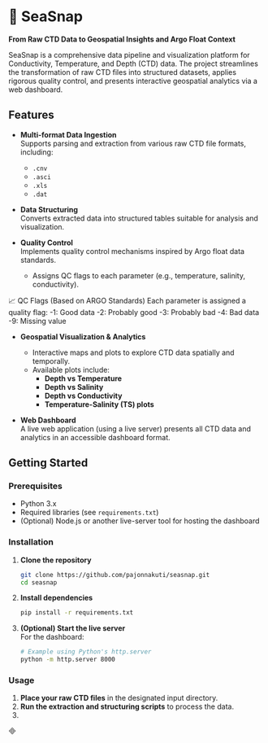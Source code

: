 # 🌊 SeaSnap

**From Raw CTD Data to Geospatial Insights and Argo Float Context**

SeaSnap is a comprehensive data pipeline and visualization platform for Conductivity, Temperature, and Depth (CTD) data. The project streamlines the transformation of raw CTD files into structured datasets, applies rigorous quality control, and presents interactive geospatial analytics via a web dashboard.

## Features

- **Multi-format Data Ingestion**  
  Supports parsing and extraction from various raw CTD file formats, including:
  - `.cnv`
  - `.asci`
  - `.xls`
  - `.dat`

- **Data Structuring**  
  Converts extracted data into structured tables suitable for analysis and visualization.

- **Quality Control**  
  Implements quality control mechanisms inspired by Argo float data standards.  
  - Assigns QC flags to each parameter (e.g., temperature, salinity, conductivity).

📈 QC Flags (Based on ARGO Standards)
    Each parameter is assigned a quality flag:
      -1: Good data
      -2: Probably good
      -3: Probably bad
      -4: Bad data
      -9: Missing value
      
- **Geospatial Visualization & Analytics**  
  - Interactive maps and plots to explore CTD data spatially and temporally.
  - Available plots include:
    - **Depth vs Temperature**
    - **Depth vs Salinity**
    - **Depth vs Conductivity**
    - **Temperature-Salinity (TS) plots**

- **Web Dashboard**  
  A live web application (using a live server) presents all CTD data and analytics in an accessible dashboard format.

## Getting Started

### Prerequisites

- Python 3.x
- Required libraries (see `requirements.txt`)
- (Optional) Node.js or another live-server tool for hosting the dashboard

### Installation

1. **Clone the repository**
    ```bash
    git clone https://github.com/pajonnakuti/seasnap.git
    cd seasnap
    ```

2. **Install dependencies**
    ```bash
    pip install -r requirements.txt
    ```

3. **(Optional) Start the live server**  
   For the dashboard:
    ```bash
    # Example using Python's http.server
    python -m http.server 8000
    ```

### Usage

1. **Place your raw CTD files** in the designated input directory.
2. **Run the extraction and structuring scripts** to process the data.
3.

